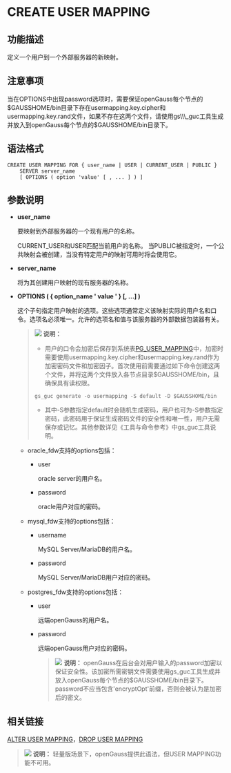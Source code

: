 # CREATE USER MAPPING<a name="ZH-CN_TOPIC_0289899891"></a>

## 功能描述<a name="zh-cn_topic_0283136906_section55185111610"></a>

定义一个用户到一个外部服务器的新映射。

## 注意事项<a name="section720610212575"></a>

当在OPTIONS中出现password选项时，需要保证openGauss每个节点的$GAUSSHOME/bin目录下存在usermapping.key.cipher和usermapping.key.rand文件，如果不存在这两个文件，请使用gs\\\_guc工具生成并放入到openGauss每个节点的$GAUSSHOME/bin目录下。

## 语法格式<a name="zh-cn_topic_0283136906_section109016567611"></a>

```
CREATE USER MAPPING FOR { user_name | USER | CURRENT_USER | PUBLIC }
    SERVER server_name
    [ OPTIONS ( option 'value' [ , ... ] ) ]
```

## 参数说明<a name="zh-cn_topic_0283136906_section92521051372"></a>

-   **user\_name**

    要映射到外部服务器的一个现有用户的名称。

    CURRENT\_USER和USER匹配当前用户的名称。 当PUBLIC被指定时，一个公共映射会被创建，当没有特定用户的映射可用时将会使用它。

-   **server\_name**

    将为其创建用户映射的现有服务器的名称。

-   **OPTIONS \(  \{ option\_name ' value '  \}  \[, ...\] \)**

    这个子句指定用户映射的选项。这些选项通常定义该映射实际的用户名和口令。选项名必须唯一。允许的选项名和值与该服务器的外部数据包装器有关。

    >![](public_sys-resources/icon-note.gif) **说明：** 
    >-   用户的口令会加密后保存到系统表[PG\_USER\_MAPPING](../DatabaseReference/PG_USER_MAPPING.md)中，加密时需要使用usermapping.key.cipher和usermapping.key.rand作为加密密码文件和加密因子。首次使用前需要通过如下命令创建这两个文件，并将这两个文件放入各节点目录$GAUSSHOME/bin，且确保具有读权限。
    >    ```
    >    gs_guc generate -o usermapping -S default -D $GAUSSHOME/bin
    >    ```
    >-   其中-S参数指定default时会随机生成密码，用户也可为-S参数指定密码，此密码用于保证生成密码文件的安全性和唯一性，用户无需保存或记忆。其他参数详见《工具与命令参考》中gs\_guc工具说明。

    -   oracle\_fdw支持的options包括：
        -   user

            oracle server的用户名。

        -   password

            oracle用户对应的密码。

    -   mysql\_fdw支持的options包括：
        -   username

            MySQL Server/MariaDB的用户名。

        -   password

            MySQL Server/MariaDB用户对应的密码。

    -   postgres\_fdw支持的options包括：
        -   user

            远端openGauss的用户名。

        -   password

            远端openGauss用户对应的密码。

            >![](public_sys-resources/icon-note.gif) **说明：** 
            >openGauss在后台会对用户输入的password加密以保证安全性。该加密所需密钥文件需要使用gs\_guc工具生成并放入openGauss每个节点的$GAUSSHOME/bin目录下。password不应当包含'encryptOpt'前缀，否则会被认为是加密后的密文。




## 相关链接<a name="zh-cn_topic_0283136906_section1513111133713"></a>

[ALTER USER MAPPING](ALTER-USER-MAPPING.md)，[DROP USER MAPPING](DROP-USER-MAPPING.md)

>![](public_sys-resources/icon-note.gif) **说明：** 
>轻量版场景下，openGauss提供此语法，但USER MAPPING功能不可用。

